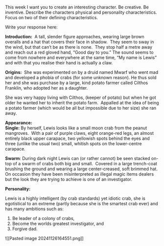 This week I want you to create an interesting character. Be creative. Be inventive. Describe the characters physical and personality characteristics. Focus on two of their defining characteristics.

Write your response here:

**Introduction:** 
A tall, slender figure approaches, wearing large brown overalls and a hat that covers their face in shadow.  They seem to sway in the wind, but that can’t be as there is none.  They stop half a metre away and reach out a red gloved hand, “Good day to you.” The sound seems to come from nowhere and everywhere at the same time, “My name is Lewis” and with that you realise their hand is actually a claw.

**Origins:** 
She was experimented on by a druid named Mwarf who went mad and developed a phobia of crabs (for some unknown reason). He thus sold her and she was purchase by a large, kind potato farmer called Cilthos Franklin, who adopted her as a daughter.  

She was very happy living with Cilthos, (keeper of potato) but when he got older he wanted her to inherit the potato farm.  Appalled at the idea of being a potato farmer (which would be all but impossible due to her size) she ran away.

  

**Appearance:**  
**Single:** By herself, Lewis looks like a small moon crab from the peanut mangroves.  With a pair of purple claws, eight orange-red legs, an almost entirely black upper carapace, two yellowish spots behind the eyes and three (unlike the usual two) small, whitish spots on the lower-centre carapace.

**Swarm**: During dark night Lewis can (or rather cannot) be seen stacked on-top of a swarm of crabs both big and small.  Covered in a large trench-coat brushing the ground and wearing a large center-creased, soft brimmed hat.  On occasion they have been misinterpreted as illegal magic items dealers but the look they are trying to achieve is one of an investigator.

  

**Personality:** 

Lewis is a highly intelligent (by crab standards) yet idiotic crab, she is egotistical to an extreme (partly because she is the smartest crab ever) and has many ambitions such as: 

1. Be leader of a colony of crabs,
2. Become the worlds greatest investigator, and
3. Forgive dad.

![[Pasted image 20241126164551.png]]
